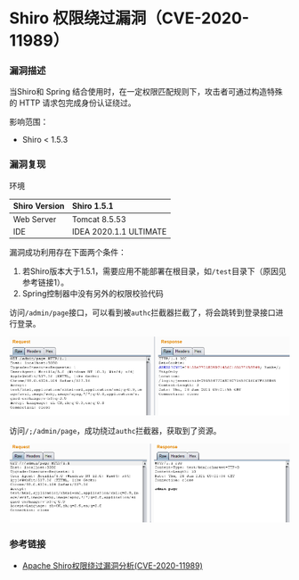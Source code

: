 # Shiro 权限绕过漏洞（CVE-2020-11989）

### 漏洞描述

当Shiro和 Spring 结合使用时，在一定权限匹配规则下，攻击者可通过构造特殊的 HTTP 请求包完成身份认证绕过。

影响范围：

* Shiro < 1.5.3

### 漏洞复现

环境

| Shiro Version | Shiro 1.5.1            |
| :------------ | :--------------------- |
| Web Server    | Tomcat 8.5.53          |
| IDE           | IDEA 2020.1.1 ULTIMATE |

漏洞成功利用存在下面两个条件：

1. 若Shiro版本大于1.5.1，需要应用不能部署在根目录，如`/test`目录下（原因见参考链接1）。
2. Spring控制器中没有另外的权限校验代码

访问`/admin/page`接口，可以看到被`authc`拦截器拦截了，将会跳转到登录接口进行登录。

<img src="image-20210128172206395.png" alt="image-20210128172206395" style="zoom:150%;" />

访问`/;/admin/page`，成功绕过`authc`拦截器，获取到了资源。

<img src="image-20210128172253231.png" alt="image-20210128172253231" style="zoom:150%;" />

### 参考链接

* [Apache Shiro权限绕过漏洞分析(CVE-2020-11989)](https://xz.aliyun.com/t/7964)